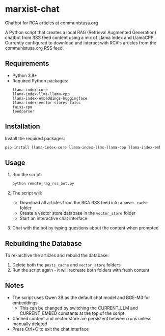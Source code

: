 # marxist-chat
Chatbot for RCA articles at communistusa.org

A Python script that creates a local RAG (Retrieval Augmented Generation) chatbot from RSS feed content using a mix of Llama Index and LlamaCPP. Currently configured to download and interact with RCA's articles from the communistusa.org RSS feed.

## Requirements

- Python 3.8+
- Required Python packages:
  ```
  llama-index-core
  llama-index-llms-llama-cpp
  llama-index-embeddings-huggingface
  llama-index-vector-stores-faiss
  faiss-cpu
  feedparser
  ```

## Installation


Install the required packages:
```bash
pip install llama-index-core llama-index-llms-llama-cpp llama-index-embeddings-huggingface llama-index-vector-stores-faiss faiss-cpu feedparser
```

## Usage

1. Run the script:
   ```bash
   python remote_rag_rss_bot.py
   ```

2. The script will:
   - Download all articles from the RCA RSS feed into a `posts_cache` folder
   - Create a vector store database in the `vector_store` folder
   - Start an interactive chat interface

3. Chat with the bot by typing questions about the content when prompted

## Rebuilding the Database

To re-archive the articles and rebuild the database:

1. Delete both the `posts_cache` and `vector_store` folders
2. Run the script again - it will recreate both folders with fresh content

## Notes

- The script uses Qwen 3B as the default chat model and BGE-M3 for embeddings
   - This can be changed by switching the CURRENT_LLM and CURRENT_EMBED constants at the top of the script
- Cached content and vector store are persistent between runs unless manually deleted
- Press Ctrl+C to exit the chat interface

